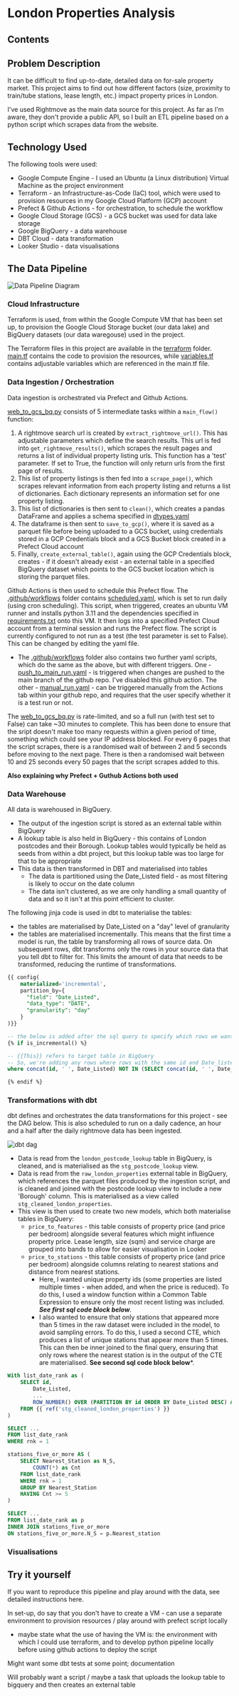 # London Properties Analysis

## Contents


## Problem Description

It can be difficult to find up-to-date, detailed data on for-sale property market. This project aims to find out how different factors (size, proximity to train/tube stations, lease length, etc.) impact property prices in London.

I've used Rightmove as the main data source for this project. As far as I'm aware, they don't provide a public API, so I built an ETL pipeline based on a python script which scrapes data from the website. 


## Technology Used

The following tools were used:

- Google Compute Engine - I used an Ubuntu (a Linux distribution) Virtual Machine as the project environment
- Terraform - an Infrastructure-as-Code (IaC) tool, which were used to provision resources in my Google Cloud Platform (GCP) account
- Prefect & Github Actions - for orchestration, to schedule the workflow
- Google Cloud Storage (GCS) - a GCS bucket was used for data lake storage
- Google BigQuery - a data warehouse
- DBT Cloud - data transformation  
- Looker Studio - data visualisations 

## The Data Pipeline

![Data Pipeline Diagram](images/Pipeline.png)


### Cloud Infrastructure


Terraform is used, from within the Google Compute VM that has been set up, to provision the Google Cloud Storage bucket (our data lake) and BigQuery datasets (our data waregouse) used in the project.

The Terraform files in this project are available in the [terraform](terraform/) folder. [main.tf](/terraform/main.tf) contains the code to provision the resources, while [variables.tf](terraform/variables.tf) contains adjustable variables which are referenced in the main.tf file.


### Data Ingestion / Orchestration


Data ingestion is orchestrated via Prefect and Github Actions. 

[web_to_gcs_bq.py](flows/web_to_gcs_bq.py) consists of 5 intermediate tasks within a `main_flow()` function:

1. A rightmove search url is created by `extract_rightmove_url()`. This has adjustable parameters which define the search results. This url is fed into `get_rightmove_results()`, which scrapes the result pages and returns a list of individual property listing urls. This function has a 'test' parameter. If set to True, the function will only return urls from the first page of results.
2. This list of property listings is then fed into a `scrape_page()`, which scrapes relevant information from each property listing and returns a list of dictionaries. Each dictionary represents an information set for one property listing. 
3. This list of dictionaries is then sent to `clean()`, which creates a pandas DataFrame and applies a schema specified in [dtypes.yaml](dtypes.yaml)
4. The dataframe is then sent to `save_to_gcp()`, where it is saved as a parquet file before being uploaded to a GCS bucket, using credentials stored in a GCP Credentials block and a GCS Bucket block created in a Prefect Cloud account
5. Finally, `create_external_table()`, again using the GCP Credentials block, creates - if it doesn't already exist - an external table in a specified BigQuery dataset which points to the GCS bucket location which is storing the parquet files.   

Github Actions is then used to schedule this Prefect flow. The [.github/workflows](.github/workflows/) folder contains [scheduled.yaml](.github/workflows/scheduled_run.yaml), which is set to run daily (using cron scheduling). This script, when triggered, creates an ubuntu VM runner and installs python 3.11 and the dependencies specified in [requirements.txt](requirements.txt) onto this VM. It then logs into a specified Prefect Cloud account from a terminal session and runs the Prefect flow. The script is currently configured to not run as a test (the test parameter is set to False). This can be changed by editing the yaml file.
- The [.github/workflows](.github/workflows/) folder also contains two further yaml scripts, which do the same as the above, but with different triggers. One - [push_to_main_run.yaml](.github/workflows/push_to_main_run.yaml) - is triggered when changes are pushed to the main branch of the github repo. I've disabled this github action. The other - [manual_run.yaml](.github/workflows/manual_run.yaml) - can be triggered manually from the Actions tab within your github repo, and requires that the user specify whether it is a test run or not. 


The [web_to_gcs_bq.py](flows/web_to_gcs_bq.py) is rate-limited, and so a full run (with test set to False) can take ~30 minutes to complete. This has been done to ensure that the sript doesn't make too many requests within a given period of time, something which could see your IP address blocked. For every 6 pages that the script scrapes, there is a randomised wait of between 2 and 5 seconds before moving to the next page. There is then a randomised wait between 10 and 25 seconds every 50 pages that the script scrapes added to this.


**Also explaining why Prefect + Guthub Actions both used**



### Data Warehouse

All data is warehoused in BigQuery.
- The output of the ingestion script is stored as an external table within BigQuery
- A lookup table is also held in BigQuery - this contains of London postcodes and their Borough. Lookup tables would typically be held as seeds from within a dbt project, but this lookup table was too large for that to be appropriate 
- This data is then transformed in DBT and materialised into tables
    - The data is partitioned using the Date_Listed field - as most filtering is likely to occur on the date column
    - The data isn't clustered, as we are only handling a small quantity of data and so it isn't at this point efficient to cluster.


The following jinja code is used in dbt to materialise the tables:
- the tables are materialised by Date_Listed on a "day" level of granularity
- the tables are materialised incrementally. This means that the first time a model is run, the table by transforming all rows of source data. On subsequent rows, dbt transforms only the rows in your source data that you tell dbt to filter for. This limits the amount of data that needs to be transformed, reducing the runtime of transformations.


```sql
{{ config(
    materialized='incremental',
    partition_by={
      "field": "Date_Listed",
      "data_type": "DATE",
      "granularity": "day"
    }
)}}

-- the below is added after the sql query to specify which rows we want to materialise in BigQuery
{% if is_incremental() %}

-- {{This}} refers to target table in BigQuery
-- So, we're adding any rows where rows with the same id and Date_listed aren't already in the BigQuery table
where concat(id, ' ', Date_Listed) NOT IN (SELECT concat(id, ' ', Date_Listed) FROM {{this}})

{% endif %}
```


### Transformations with dbt

dbt defines and orchestrates the data transformations for this project - see the DAG below. This is also scheduled to run on a daily cadence, an hour and a half after the daily rightmove data has been ingested.

![dbt dag](/images/dbt_dag.png)


- Data is read from the `london_postcode_lookup` table in BigQuery, is cleaned, and is materialised as the `stg_postcode_lookup` view. 
- Data is read from the `raw_london_properties` external table in BigQuery, which references the parquet files produced by the ingestion script, and is cleaned and joined with the postcode lookup view to include a new 'Borough' column. This is materialised as a view called `stg_cleaned_london_properties`.
- This view is then used to create two new models, which both materialise tables in BigQuery:
    - `price_to_features` - this table consists of property price (and price per bedroom) alongside several features which might influence property price. Lease length, size (sqm) and service charge are grouped into bands to allow for easier visualisation in Looker
    - `price_to_stations` - this table consists of property price (and price per bedroom) alongside columns relating to nearest stations and distance from nearest stations. 
        - Here, I wanted unique property ids (some properties are listed multiple times - when added, and when the price is reduced). To do this, I used a window function within a Common Table Expression to ensure only the most recent listing was included. ***See first sql code block below***.
        - I also wanted to ensure that only stations that appeared more than 5 times in the raw dataset were included in the model, to avoid sampling errors. To do this, I used a second CTE, which produces a list of unique stations that appear more than 5 times. This can then be inner joined to the final query, ensuring that only rows where the nearest station is in the output of the CTE are materialised. **See second sql code block below***.

```sql
With list_date_rank as (
    SELECT id,
        Date_Listed,
        ...
        ROW_NUMBER() OVER (PARTITION BY id ORDER BY Date_Listed DESC) AS rnk
    FROM {{ ref('stg_cleaned_london_properties') }}
)

SELECT ...
FROM list_date_rank
WHERE rnk = 1
```


```sql
stations_five_or_more AS (
    SELECT Nearest_Station as N_S,
        COUNT(*) as Cnt
    FROM list_date_rank
    WHERE rnk = 1
    GROUP BY Nearest_Station
    HAVING Cnt >= 5
)

SELECT ...
FROM list_date_rank as p
INNER JOIN stations_five_or_more
ON stations_five_or_more.N_S = p.Nearest_station
```


### Visualisations




## Try it yourself

If you want to reproduce this pipeline and play around with the data, see detailed instructions here.

In set-up, do say that you don't have to create a VM - can use a separate environment to provision resources / play around with prefect script locally
- maybe state what the use of having the VM is: the environment with which I could use terraform, and to develop python pipeline locally before using github actions to deploy the script

Might want some dbt tests at some point; documentation

Will probably want a script / maybe a task that uploads the lookup table to bigquery and then creates an external table 

